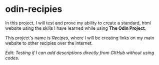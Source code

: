 # odin-recipies
<p>In this project, I will test and prove my ability to create a standard, html website using the skills I have learned while using <strong>The Odin Project</strong>.</p>
<p>This project's name is <em>Recipes</em>, where I will be creating links on my main website to other recipies over the internet.</p>
<p><em>Edit: Testing if I can add descriptions directly from GItHub without using codes.</em></p>
